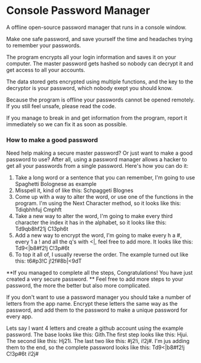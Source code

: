 # Console Password Manager
A offline open-source password manager that runs in a console window.

Make one safe password, and save yourself the time and headaches trying to remember your passwords.

The program encrypts all your login information and saves it on your computer. The master password gets hashed so nobody can decrypt it and get access to all your accounts.

The data stored gets encrypted using multiple functions, and the key to the decryptor is your password, which nobody exept you should know.

Because the program is offline your passwords cannot be opened remotely. If you still feel unsafe, please read the code.

If you manage to break in and get information from the program, report it immediately so we can fix it as soon as possible.



### How to make a good password
Need help making a secure master password? Or just want to make a good password to use? After all, using a password manager allows a hacker to get all your passwords from a single password.
Here's how you can do it:
1. Take a long word or a sentence that you can remember, I'm  going to use Spaghetti Bolognese as example
2. Misspell it, kind of like this: Schpaggeti Blognes
3. Come up with a way to alter the word, or use one of the functions in the program. I'm using the Next Character method, so it looks like this: Tdiqbhhfuj Cmphft
4. Take a new way to alter the word, I'm going to make every third character the index it has in the alphabet, so it looks like this: Td9qb8hf21j C13ph6t
5. Add a new way to encrypt the word, I'm going to make every h a #, every 1 a ! and all the q's with <|, feel free to add more. It looks like this: Td9<|b8#f2!j C!3p#6t
6. To top it all of, I usually reverse the order. The example turned out like this: t6#p3!C j!2f#8b|<9dT

**If you managed to complete all the steps, Congratulations! You have just created a very secure password. **
Feel free to add more steps to your password, the more the better but also more complicated.

If you don't want to use a password manager you should take a number of letters from the app name. Encrypt these letters the same way as the password, and add them to the password to make a unique password for every app.

Lets say I want 4 letters and create a github account using the example password. The base looks like this: Gith.The first step looks like this: Hjui. The second like this: Hj21i. The last two like this: #j2!i, i!2j#. I'm jus adding them to the end, so the complete password looks like this: Td9<|b8#f2!j C!3p#6t i!2j# 

